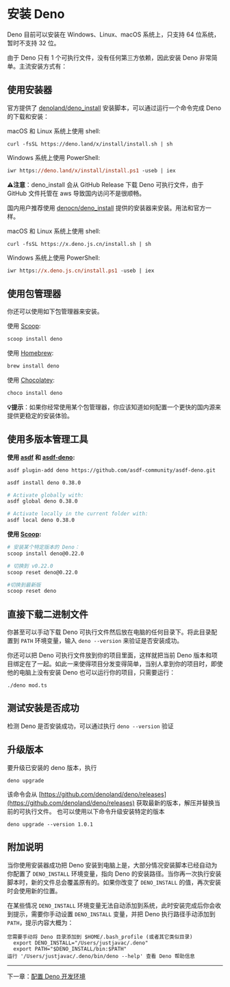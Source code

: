 # 安装 Deno

Deno 目前可以安装在 Windows、Linux、macOS 系统上，只支持 64 位系统，暂时不支持 32 位。

由于 Deno 只有 1 个可执行文件，没有任何第三方依赖，因此安装 Deno 非常简单。主流安装方式有：

## 使用安装器

官方提供了 [denoland/deno_install](https://github.com/denoland/deno_install) 安装脚本，可以通过运行一个命令完成 Deno 的下载和安装：

macOS 和 Linux 系统上使用 shell:

```shell
curl -fsSL https://deno.land/x/install/install.sh | sh
```

Windows 系统上使用 PowerShell:

```ps
iwr https://deno.land/x/install/install.ps1 -useb | iex
```

**⚠️注意**：deno_install 会从 GitHub Release 下载 Deno 可执行文件，由于 GitHub 文件托管在 aws 导致国内访问不是很顺畅。

国内用户推荐使用 [denocn/deno_install](https://github.com/denocn/deno_install) 提供的安装器来安装。用法和官方一样。

macOS 和 Linux 系统上使用 shell:

```shell
curl -fsSL https://x.deno.js.cn/install.sh | sh
```

Windows 系统上使用 PowerShell:

```ps
iwr https://x.deno.js.cn/install.ps1 -useb | iex
```

## 使用包管理器

你还可以使用如下包管理器来安装。

使用 [Scoop](https://scoop.sh):

```powershell
scoop install deno
```

使用 [Homebrew](https://formulae.brew.sh/formula/deno):

```sh
brew install deno
```

使用 [Chocolatey](https://chocolatey.org/packages/deno):

```powershell
choco install deno
```

**💡提示**：如果你经常使用某个包管理器，你应该知道如何配置一个更快的国内源来提供更稳定的安装体验。

## 使用多版本管理工具

**使用 [asdf](https://asdf-vm.com) 和 [asdf-deno](https://github.com/asdf-community/asdf-deno):**

```sh
asdf plugin-add deno https://github.com/asdf-community/asdf-deno.git

asdf install deno 0.38.0

# Activate globally with:
asdf global deno 0.38.0

# Activate locally in the current folder with:
asdf local deno 0.38.0
```

**使用 [Scoop](https://github.com/lukesampson/scoop/wiki/Switching-Ruby-And-Python-Versions):**

```sh
# 安装某个特定版本的 Deno：
scoop install deno@0.22.0

# 切换到 v0.22.0
scoop reset deno@0.22.0

#切换到最新版
scoop reset deno
```

## 直接下载二进制文件

你甚至可以手动下载 Deno 可执行文件然后放在电脑的任何目录下。将此目录配置到 `PATH` 环境变量，输入 `deno --version` 来验证是否安装成功。

你还可以把 Deno 可执行文件放到你的项目里面，这样就把当前 Deno 版本和项目绑定在了一起。如此一来使得项目分发变得简单，当别人拿到你的项目时，即使他的电脑上没有安装 Deno 也可以运行你的项目，只需要运行：

```shell
./deno mod.ts
```

## 测试安装是否成功

检测 Deno 是否安装成功，可以通过执行 `deno --version` 验证

## 升级版本

要升级已安装的 deno 版本，执行

```shell
deno upgrade
```  
该命令会从 [https://github.com/denoland/deno/releases](https://github.com/denoland/deno/releases) 获取最新的版本，解压并替换当前的可执行文件。
也可以使用以下命令升级安装特定的版本

```shell
deno upgrade --version 1.0.1
``` 

## 附加说明

当你使用安装器成功把 Deno 安装到电脑上是，大部分情况安装脚本已经自动为你配置了 `DENO_INSTALL` 环境变量，指向 Deno 的安装路径。当你再一次执行安装脚本时，新的文件总会覆盖原有的。如果你改变了 `DENO_INSTALL` 的值，再次安装时会使用新的位置。

在某些情况 `DENO_INSTALL` 环境变量无法自动添加到系统，此时安装完成后你会收到提示，需要你手动设置 `DENO_INSTALL` 变量，并把 Deno 执行路径手动添加到 `PATH`，提示内容大概为：

```plain
您需要手动将 Deno 目录添加到 $HOME/.bash_profile (或者其它类似目录)
  export DENO_INSTALL="/Users/justjavac/.deno"
  export PATH="$DENO_INSTALL/bin:$PATH"
运行 '/Users/justjavac/.deno/bin/deno --help' 查看 Deno 帮助信息
```

----

下一章：[配置 Deno 开发环境](./setup-environment.md)
